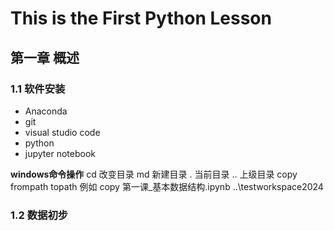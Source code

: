 # This is the First Python Lesson
## 第一章 概述
### 1.1 软件安装
-  Anaconda
- git
- visual studio code
- python
- jupyter notebook

**windows命令操作**
cd 改变目录
md 新建目录
. 当前目录
.. 上级目录
copy frompath topath 
例如
copy 第一课_基本数据结构.ipynb ..\testworkspace2024

### 1.2 数据初步